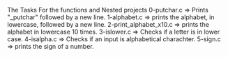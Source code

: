 The Tasks For the functions and Nested projects
0-putchar.c => Prints "_putchar" followed by a new line.
1-alphabet.c => prints the alphabet, in lowercase, followed by a new line.
2-print_alphabet_x10.c => prints the alphabet in lowercase 10 times.
3-islower.c => Checks if a letter is in lower case.
4-isalpha.c => Checks if an input is alphabetical charachter.
5-sign.c => prints the sign of a number.

